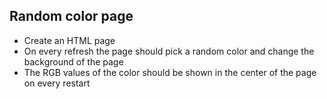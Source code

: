 ## Random color page

* Create an HTML page
* On every refresh the page should pick a random color and change the background of the page
* The RGB values of the color should be shown in the center of the page on every restart
